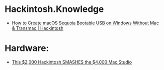 # Hackintosh.Knowledge
- [How to Create macOS Sequoia Bootable USB on Windows Without Mac &amp; Transmac | Hackintosh](https://youtu.be/YDUKGo5QcG8)

# Hardware:
- [This $2,000 Hackintosh SMASHES the $4,000 Mac Studio](https://youtu.be/UIbTB0ZVxno)
